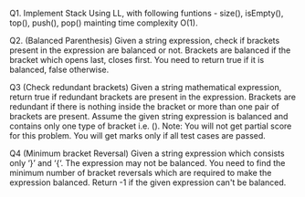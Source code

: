Q1. Implement Stack Using LL, with following funtions - size(), isEmpty(), top(), push(), pop() mainting time complexity O(1).

Q2. (Balanced Parenthesis) Given a string expression, check if brackets present in the expression are balanced or not. Brackets are balanced if the bracket which opens last, closes first. You need to return true if it is balanced, false otherwise.

Q3 (Check redundant brackets) Given a string mathematical expression, return true if redundant brackets are present in the expression. Brackets are redundant if there is nothing inside the bracket or more than one pair of brackets are present.
Assume the given string expression is balanced and contains only one type of bracket i.e. ().
Note: You will not get partial score for this problem. You will get marks only if all test cases are passed.

Q4 (Minimum bracket Reversal) Given a string expression which consists only ‘}’ and ‘{‘. The expression may not be balanced. You need to find the minimum number of bracket reversals which are required to make the expression balanced.
Return -1 if the given expression can't be balanced.